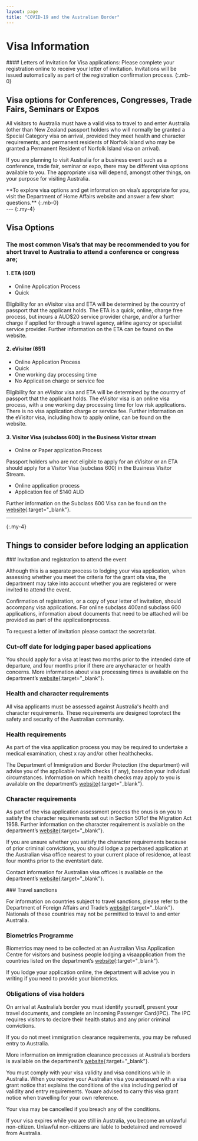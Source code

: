 ```yaml
---
layout: page
title: "COVID-19 and the Australian Border"
---
```


# Visa Information

<div class="alert alert-success my-4" markdown="1">
#### Letters of Invitation for Visa applications:
Please complete your registration online to receive your letter of invitation. Invitations will be issued automatically as part of the registration confirmation process.
{:.mb-0}
</div>

## Visa options for Conferences, Congresses, Trade Fairs, Seminars or Expos

All visitors to Australia must have a valid visa to travel to and enter Australia (other than New Zealand passport holders who will normally be granted a Special Category visa on arrival, provided they meet health and character requirements; and permanent residents of Norfolk Island who may be granted a Permanent Resident of Norfolk Island visa on arrival).

If you are planning to visit Australia for a business event such as a conference, trade fair, seminar or expo, there may be different visa options available to you. The appropriate visa will depend, amongst other things, on your purpose for visiting Australia.

<div class="alert alert-secondary mt-4" markdown="1">
**To explore visa options and get information on visa’s appropriate for you, visit the Department of Home Affairs website and answer a few short questions.**
{:.mb-0}
</div>
---
{:.my-4}

## Visa Options
### The most common Visa’s that may be recommended to you for short travel to Australia to attend a conference or congress are;

#### 1. ETA (601)

- Online Application Process
- Quick

Eligibility for an eVisitor visa and ETA will be determined by the country of passport that the applicant holds. The ETA is a quick, online, charge free process, but incurs a AUD$20 service provider charge, and/or a further charge if applied for through a travel agency, airline agency or specialist service provider. Further information on the ETA can be found on the website.

#### 2. eVisitor (651)

- Online Application Process
- Quick
- One working day processing time
- No Application charge or service fee

Eligibility for an eVisitor visa and ETA will be determined by the country of passport that the applicant holds. The eVisitor visa is an online visa process, with a one working day processing time for low risk applications. There is no visa application charge or service fee. Further information on the eVisitor visa, including how to apply online, can be found on the website.

#### 3. Visitor Visa (subclass 600) in the Business Visitor stream

- Online or Paper application Process

Passport holders who are not eligible to apply for an eVisitor or an ETA should apply for a Visitor Visa (subclass 600) in the Business Visitor Stream.

- Online application process
- Application fee of $140 AUD

Further information on the Subclass 600 Visa can be found on the [website](https://immi.homeaffairs.gov.au/visas/getting-a-visa/visa-listing/visitor-600/business-visitor-stream){:target="_blank"}.

---
{:.my-4}

## Things to consider before lodging an application

<div class="row">
  <div class="col-12 col-md-6" markdown="1">
### Invitation and registration to attend the event

Although this is a separate process to lodging your visa application, when assessing whether you meet the criteria for the grant ofa visa, the department may take into account whether you are registered or were invited to attend the event.

Confirmation of registration, or a copy of your letter of invitation, should accompany visa applications. For online subclass 400and subclass 600 applications, information about documents that need to be attached will be provided as part of the applicationprocess.

To request a letter of invitation please contact the secretariat.

### Cut-off date for lodging paper based applications

You should apply for a visa at least two months prior to the intended date of departure, and four months prior if there are anycharacter or health concerns. More information about visa processing times is available on the department’s [website](http://www.homeaffairs.gov.au/about/access-accountability/service-standards){:target="_blank"}.

### Health and character requirements

All visa applicants must be assessed against Australia's health and character requirements. These requirements are designed toprotect the safety and security of the Australian community.

### Health requirements

As part of the visa application process you may be required to undertake a medical examination, chest x ray and/or other healthchecks.

The Department of Immigration and Border Protection (the department) will advise you of the applicable health checks (if any), basedon your individual circumstances. Information on which health checks may apply to you is available on the department’s [website](http://www.homeaffairs.gov.au/Trav/Visa/Heal){:target="_blank"}.

### Character requirements

As part of the visa application assessment process the onus is on you to satisfy the character requirements set out in Section 501of the Migration Act 1958. Further information on the character requirement is available on the department’s [website](http://www.homeaffairs.gov.au/Trav/Visa/Char){:target="_blank"}.

If you are unsure whether you satisfy the character requirements because of prior criminal convictions, you should lodge a paperbased application at the Australian visa office nearest to your current place of residence, at least four months prior to the eventstart date.

Contact information for Australian visa offices is available on the department’s [website](http://www.homeaffairs.gov.au/about/contact/offices-locations){:target="_blank"}.
  </div>
  <div class="col-12 col-md-6" markdown="1">
### Travel sanctions

For information on countries subject to travel sanctions, please refer to the Department of Foreign Affairs and Trade’s [website](http://www.dfat.gov.au/international-relations/security/sanctions/pages/sanctions.aspx){:target="_blank"}. Nationals of these countries may not be permitted to travel to and enter Australia.

### Biometrics Programme

Biometrics may need to be collected at an Australian Visa Application Centre for visitors and business people lodging a visaapplication from the countries listed on the department’s [website](http://www.homeaffairs.gov.au/Trav/Visa/Biom){:target="_blank"}.

If you lodge your application online, the department will advise you in writing if you need to provide your biometrics.

### Obligations of visa holders

On arrival at Australia’s border you must identify yourself, present your travel documents, and complete an Incoming Passenger Card(IPC). The IPC requires visitors to declare their health status and any prior criminal convictions.

If you do not meet immigration clearance requirements, you may be refused entry to Australia.

More information on immigration clearance processes at Australia’s borders is available on the department’s [website](http://www.homeaffairs.gov.au/Busi/cargo-support-trade-and-goods/complying-with-your-obligations){:target="_blank"}.

You must comply with your visa validity and visa conditions while in Australia. When you receive your Australian visa you areissued with a visa grant notice that explains the conditions of the visa including period of validity and entry requirements. Youare advised to carry this visa grant notice when travelling for your own reference.

Your visa may be cancelled if you breach any of the conditions.

If your visa expires while you are still in Australia, you become an unlawful non-citizen. Unlawful non-citizens are liable to bedetained and removed from Australia.
  </div>
</div>
